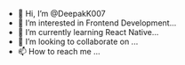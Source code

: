 - 👋 Hi, I’m @DeepakK007
- 👀 I’m interested in Frontend Development...
- 🌱 I’m currently learning React Native...
- 💞️ I’m looking to collaborate on ...
- 📫 How to reach me ...

<!---
DeepakK007/DeepakK007 is a ✨ special ✨ repository because its `README.md` (this file) appears on your GitHub profile.
You can click the Preview link to take a look at your changes.
--->
